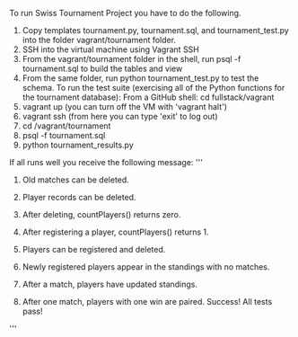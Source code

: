 To run Swiss Tournament Project you have to do the following.
1. Copy templates tournament.py, tournament.sql, and tournament_test.py into the folder vagrant/tournament folder.
2. SSH into the virtual machine using Vagrant SSH
3. From the vagrant/tournament folder in the shell, run psql -f tournament.sql to build the tables and view
4. From the same folder, run python tournament_test.py to test the schema.
To run the test suite (exercising all of the Python functions for the tournament database):
From a GitHub shell: 
cd fullstack/vagrant
1.	vagrant up (you can turn off the VM with 'vagrant halt')
2.	vagrant ssh (from here you can type 'exit' to log out)
3.	cd /vagrant/tournament
4.	psql -f tournament.sql
5.	python tournament_results.py

If all runs well you receive the following message:
'''
1. Old matches can be deleted.

2. Player records can be deleted.

3. After deleting, countPlayers() returns zero.

4. After registering a player, countPlayers() returns 1.

5. Players can be registered and deleted.

6. Newly registered players appear in the standings with no matches.

7. After a match, players have updated standings.

8. After one match, players with one win are paired.
Success!  All tests pass!

'''
